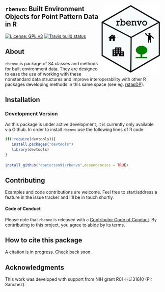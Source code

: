 ## <img src = "docs/figures/rbenvo_hex.png" align="right" width=190 height=220> `rbenvo`: Built Environment Objects for Point Pattern Data in R
<!-- badges: start -->
[![License: GPL v3](https://img.shields.io/badge/License-GPL%20v3-blue.svg)](https://www.gnu.org/licenses/gpl-3.0)
[![Travis build status](https://travis-ci.org/apeterson91/rbenvo.svg?branch=master)](https://travis-ci.org/apeterson91/rbenvo)
<!-- badges: end -->

## About

`rbenvo` is package of S4 classes  and methods for built environment data. 
They are designed to ease the use of working with these nonstandard data  structures and 
improve interoperability with other R packages developing methods in this same space (see eg. [rstapDP](https://apeterson91.github.io/rstapDP/)).


## Installation

### Development Version

As this package is under active development, it is currently only available via Github. In order to install `rbenvo`  use the following 
 lines of R code

 ```r
 if(!require(devtools)){
	install.packages("devtools")
	library(devtools)
 }

install_github("apeterson91/rbenvo",dependencies = TRUE)
 ```

## Contributing

 Examples and code contributions are welcome. Feel free to start/address a feature in the issue tracker and I'll be in touch shortly. 

#### Code of Conduct

Please note that `rbenvo` is released with a [Contributor Code of Conduct](https://www.contributor-covenant.org/). By contributing to this project, you agree to abide by its terms.


## How to cite this package

 A citation is in progress. Check back soon.

## Acknowledgments

This work was developed with support from NIH grant R01-HL131610 (PI: Sanchez).


